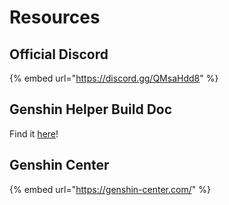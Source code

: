 # Resources

## Official Discord

{% embed url="https://discord.gg/QMsaHdd8" %}

## Genshin Helper Build Doc

Find it [here](https://docs.google.com/spreadsheets/d/e/2PACX-1vRq-sQxkvdbvaJtQAGG6iVz2q2UN9FCKZ8Mkyis87QHFptcOU3ViLh0_PJyMxFSgwJZrd10kbYpQFl1/pubhtml)!

## Genshin Center

{% embed url="https://genshin-center.com/" %}



